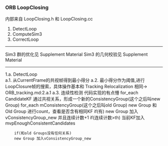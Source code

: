 <!--
 * @Author: Liu Weilong
 * @Date: 2021-01-29 14:01:39
 * @LastEditors: Liu Weilong 
 * @LastEditTime: 2021-01-29 14:58:21
 * @FilePath: /3rd-test-learning/31. orb_slam_related/doc/ORB_loppclosing.md
 * @Description: 
-->
### ORB LoopClosing
内部来自 LoopClosing.h 和 LoopClosing.cc

1. DetectLoop
2. ComputeSim3
3. CorrectLoop
   
-----
Sim3 群的优化见 Supplement Material
Sim3 的几何校验见 Supplement Material

-----

1.a. DetectLoop\
a.1. 从CurrentFrame的共视帧得到最小得分
a.2. 最小得分作为阈值,进行LoopClosure帧的搜索，具体操作基本和 Tracking Relocalization 相同-> ORB_tracking.md:2.a.1
a.3. 连续性检测 代码实现的有点懵
     for_each CandidateKF
        通过共视关系，形成一个新的ConsistencyGroup(这个之后叫new Group)
        for_each mConsistencyGroup(这个之后叫old Group)
            new Group 和 Old Group 进行count，查看是否含有相同KF
            if(有)
                new Group 加入vConsistencyGroup_new
                并且连续计数+1
            if(连续计数>th)
                当前KF加入 mvpEnoughConsistentCandidates
        
        if(和old Groups没有任何关系)
        new Group 加入vConsistencyGroup_new

            

   